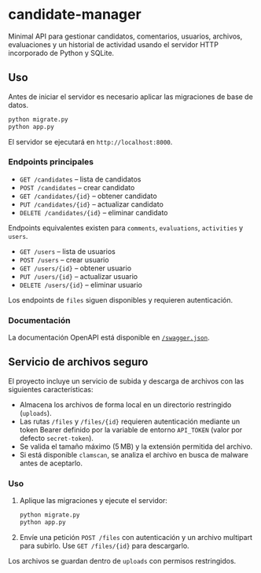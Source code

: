 # candidate-manager

Minimal API para gestionar candidatos, comentarios, usuarios, archivos, evaluaciones y un historial de actividad usando el servidor HTTP incorporado de Python y SQLite.

## Uso

Antes de iniciar el servidor es necesario aplicar las migraciones de base de datos.

```bash
python migrate.py
python app.py
```

El servidor se ejecutará en `http://localhost:8000`.

### Endpoints principales
- `GET /candidates` – lista de candidatos
- `POST /candidates` – crear candidato
- `GET /candidates/{id}` – obtener candidato
- `PUT /candidates/{id}` – actualizar candidato
- `DELETE /candidates/{id}` – eliminar candidato

Endpoints equivalentes existen para `comments`, `evaluations`, `activities` y `users`.

- `GET /users` – lista de usuarios
- `POST /users` – crear usuario
- `GET /users/{id}` – obtener usuario
- `PUT /users/{id}` – actualizar usuario
- `DELETE /users/{id}` – eliminar usuario

Los endpoints de `files` siguen disponibles y requieren autenticación.

### Documentación
La documentación OpenAPI está disponible en [`/swagger.json`](http://localhost:8000/swagger.json).

## Servicio de archivos seguro

El proyecto incluye un servicio de subida y descarga de archivos con las siguientes características:

- Almacena los archivos de forma local en un directorio restringido (`uploads`).
- Las rutas `/files` y `/files/{id}` requieren autenticación mediante un token Bearer definido por la variable de entorno `API_TOKEN` (valor por defecto `secret-token`).
- Se valida el tamaño máximo (5 MB) y la extensión permitida del archivo.
- Si está disponible `clamscan`, se analiza el archivo en busca de malware antes de aceptarlo.

### Uso

1. Aplique las migraciones y ejecute el servidor:

   ```bash
   python migrate.py
   python app.py
   ```

2. Envíe una petición `POST /files` con autenticación y un archivo multipart para subirlo. Use `GET /files/{id}` para descargarlo.

Los archivos se guardan dentro de `uploads` con permisos restringidos.
